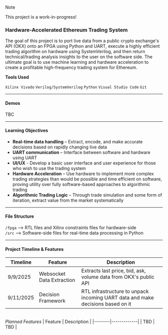 > [!NOTE]
> This project is a work-in-progress!

### Hardware-Accelerated Ethereum Trading System
The goal of this project is to port live data from a public crypto exchange's API (OKX) onto an FPGA using Python and UART, execute a highly efficient trading algorithm on hardware using SystemVerilog, and then return technical/trading analysis insights to the user on the software side. The ultimate goal is to use machine learning and hardware acceleration to create a profitable high-frequency trading system for Ethereum.

**Tools Used**

`Xilinx Vivado`
`Verilog/SystemVerilog`
`Python`
`Visual Studio Code`
`Git`

---

#### **Demos**

TBC

---

#### **Learning Objectives**

- **Real-time data handling** – Extract, encode, and make accurate decisions based on rapidly changing live data
- **UART communication** – Interface between software and hardware using UART
- **UI/UX** - Develop a basic user interface and user experience for those who wish to use the trading system
- **Hardware Acceleration** – Use hardware to implement more complex trading strategies than would be possible and time efficient on software, proving utility over fully software-based approaches to algorithmic trading
- **Algorithmic Trading Logic** – Through trade simulation and some form of iteration, extract value from the market systematically

---

#### **File Structure**

`/fpga` –> RTL files and Xilinx constraints files for hardware-side\
`/src` –> Software-side files for real-time data processing in Python

---

#### **Project Timeline & Features**

| Timeline | Feature | Description |
|--------|-------------|--------|
| 9/9/2025 | Websocket Data Extraction | Extracts last price, bid, ask, volume data from OKX's public API
| 9/11/2025 | Decision Framework | RTL infrastructure to unpack incoming UART data and make decisions based on it

\
*Planned Features* 
| Feature | Description |
|--------|-------------|
| TBD | TBD |

